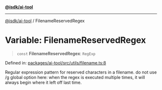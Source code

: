 [**@isdk/ai-tool**](../README.md)

***

[@isdk/ai-tool](../globals.md) / FilenameReservedRegex

# Variable: FilenameReservedRegex

> `const` **FilenameReservedRegex**: `RegExp`

Defined in: [packages/ai-tool/src/utils/filename.ts:8](https://github.com/isdk/ai-tool.js/blob/79d5773fa454dc7789b1291b1ebd73e4c1b93154/src/utils/filename.ts#L8)

Regular expression pattern for reserved characters in a filename.
do not use /g global option here: when the regex is executed multiple times, it will always begin where it left off last time.
